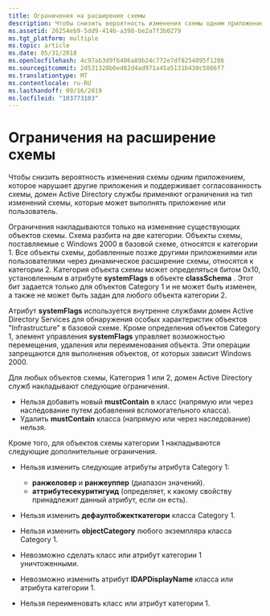 ```yaml
---
title: Ограничения на расширение схемы
description: Чтобы снизить вероятность изменения схемы одним приложением, которое нарушает другие приложения и поддерживает согласованность схемы, домен Active Directory службы применяют ограничения на тип изменений схемы, которые может выполнять приложение или пользователь.
ms.assetid: 26254eb9-5dd9-414b-a398-be2a7f3b0279
ms.tgt_platform: multiple
ms.topic: article
ms.date: 05/31/2018
ms.openlocfilehash: 4c97ab3d9f6406a89b24c772e7df8254095f1286
ms.sourcegitcommit: 2d531328b6ed82d4ad971a45a5131b430c5866f7
ms.translationtype: MT
ms.contentlocale: ru-RU
ms.lasthandoff: 09/16/2019
ms.locfileid: "103773103"
---
```

# <a name="restrictions-on-schema-extension"></a>Ограничения на расширение схемы

Чтобы снизить вероятность изменения схемы одним приложением, которое нарушает другие приложения и поддерживает согласованность схемы, домен Active Directory службы применяют ограничения на тип изменений схемы, которые может выполнять приложение или пользователь.

Ограничения накладываются только на изменение существующих объектов схемы. Схема разбита на две категории. Объекты схемы, поставляемые с Windows 2000 в базовой схеме, относятся к категории 1. Все объекты схемы, добавленные позже другими приложениями или пользователями через динамическое расширение схемы, относятся к категории 2. Категория объекта схемы может определяться битом 0x10, установленным в атрибуте **systemFlags** в объекте **classSchema** . Этот бит задается только для объектов Category 1 и не может быть изменен, а также не может быть задан для любого объекта категории 2.

Атрибут **systemFlags** используется внутренне службами домен Active Directory Services для обнаружения особых характеристик объектов "Infrastructure" в базовой схеме. Кроме определения объектов Category 1, элемент управления **systemFlags** управляет возможностью перемещения, удаления или переименования объекта. Эти операции запрещаются для выполнения объектов, от которых зависит Windows 2000.

Для любых объектов схемы, Категория 1 или 2, домен Active Directory служб накладывают следующие ограничения.

-   Нельзя добавить новый **mustContain** в класс (напрямую или через наследование путем добавления вспомогательного класса).
-   Удалить **mustContain** класса (напрямую или через наследование) нельзя.

Кроме того, для объектов схемы категории 1 накладываются следующие дополнительные ограничения.

-   Нельзя изменить следующие атрибуты атрибута Category 1:

    -   **ранжеловер** и **ранжеуппер** (диапазон значений).
    -   **аттрибутесекуритигуид** (определяет, к какому свойству принадлежит данный атрибут, если он есть).

-   Нельзя изменить **дефаултобжекткатегори** класса Category 1.
-   Нельзя изменить **objectCategory** любого экземпляра класса Category 1.
-   Невозможно сделать класс или атрибут категории 1 уничтоженными.
-   Невозможно изменить атрибут **lDAPDisplayName** класса или атрибута категории 1.
-   Нельзя переименовать класс или атрибут категории 1.

 

 





